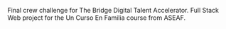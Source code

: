 Final crew challenge for The Bridge Digital Talent Accelerator.
Full Stack Web project for the Un Curso En Familia course from ASEAF.